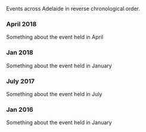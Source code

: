 
Events across Adelaide in reverse chronological order.

### April 2018

  Something about the event held in April
  
### Jan 2018

  Something about the event held in January
  
### July 2017

  Something about the event held in July

### Jan 2016

  Something about the event held in January
